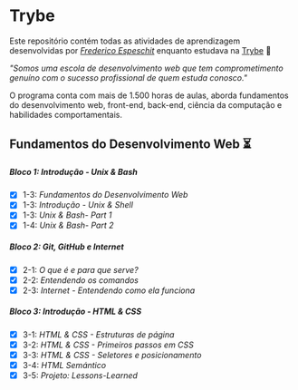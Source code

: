 # Trybe

Este repositório contém todas as atividades de aprendizagem desenvolvidas por _[Frederico Espeschit]([LinkDoSeuLinkedinAqui](https://www.linkedin.com/in/fredericoespeschit/))_ enquanto estudava na [Trybe](https://www.betrybe.com/) :rocket:

_"Somos uma escola de desenvolvimento web que tem comprometimento genuíno com o sucesso profissional de quem estuda conosco."_

O programa conta com mais de 1.500 horas de aulas, aborda fundamentos do desenvolvimento web, front-end, back-end, ciência da computação e habilidades comportamentais.

## Fundamentos do Desenvolvimento Web :hourglass_flowing_sand:

##### Bloco 1: Introdução - Unix & Bash

- [x] 1-3: _Fundamentos do Desenvolvimento Web_
- [x] 1-3: _Introdução - Unix & Shell_
- [x] 1-3: _Unix & Bash- Part 1_
- [x] 1-4: _Unix & Bash- Part 2_

##### Bloco 2: Git, GitHub e Internet

- [x] 2-1: _O que é e para que serve?_
- [x] 2-2: _Entendendo os comandos_
- [x] 2-3: _Internet - Entendendo como ela funciona_

##### Bloco 3: Introdução - HTML & CSS

- [x] 3-1: _HTML & CSS - Estruturas de página_
- [x] 3-2: _HTML & CSS - Primeiros passos em CSS_
- [x] 3-3: _HTML & CSS - Seletores e posicionamento_
- [x] 3-4: _HTML Semántico_
- [x] 3-5: _Projeto: Lessons-Learned_